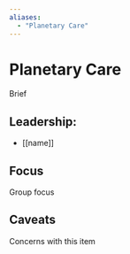```yaml
---
aliases:
  - "Planetary Care"
---
```

# Planetary Care

Brief

## Leadership:

- [[name]]

## Focus

Group focus

## Caveats 

Concerns with this item